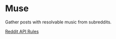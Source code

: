# Muse

Gather posts with resolvable music from subreddits.

[Reddit API Rules](https://github.com/reddit/reddit/wiki/API)

